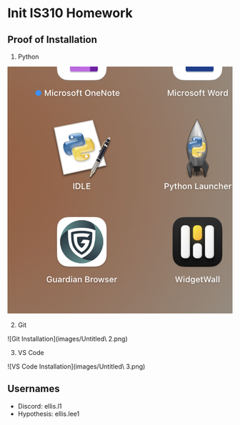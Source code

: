 # Init IS310 Homework

## Proof of Installation

1. Python

![Python Installation](images/Untitled.png)

2. Git

![Git Installation](images/Untitled\ 2.png)

3. VS Code

![VS Code Installation](images/Untitled\ 3.png)

## Usernames
- Discord: ellis.l1
- Hypothesis: ellis.lee1
